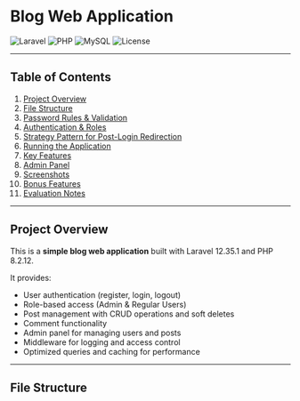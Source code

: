 # Blog Web Application

![Laravel](https://img.shields.io/badge/Laravel-12.35.1-red) 
![PHP](https://img.shields.io/badge/PHP-8.2.12-blue) 
![MySQL](https://img.shields.io/badge/MySQL-8.0-orange) 
![License](https://img.shields.io/badge/License-MIT-green)

---

## Table of Contents
1. [Project Overview](#project-overview)
2. [File Structure](#file-structure)
3. [Password Rules & Validation](#password-rules--validation)
4. [Authentication & Roles](#authentication--roles)
5. [Strategy Pattern for Post-Login Redirection](#strategy-pattern-for-post-login-redirection)
6. [Running the Application](#running-the-application)
7. [Key Features](#key-features)
8. [Admin Panel](#admin-panel)
9. [Screenshots](#screenshots)
10. [Bonus Features](#bonus-features)
11. [Evaluation Notes](#evaluation-notes)

---

## Project Overview
This is a **simple blog web application** built with Laravel 12.35.1 and PHP 8.2.12.  

It provides:

- User authentication (register, login, logout)  
- Role-based access (Admin & Regular Users)  
- Post management with CRUD operations and soft deletes  
- Comment functionality  
- Admin panel for managing users and posts  
- Middleware for logging and access control  
- Optimized queries and caching for performance  

---

## File Structure


